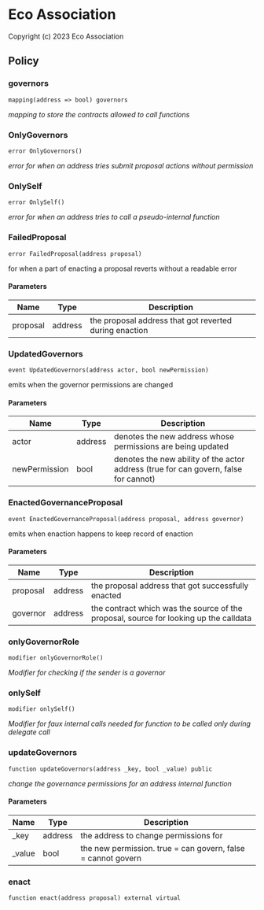 # Eco Association
Copyright (c) 2023 Eco Association

## Policy

### governors

```solidity
mapping(address => bool) governors
```

_mapping to store the contracts allowed to call functions_

### OnlyGovernors

```solidity
error OnlyGovernors()
```

_error for when an address tries submit proposal actions without permission_

### OnlySelf

```solidity
error OnlySelf()
```

_error for when an address tries to call a pseudo-internal function_

### FailedProposal

```solidity
error FailedProposal(address proposal)
```

for when a part of enacting a proposal reverts without a readable error

#### Parameters

| Name | Type | Description |
| ---- | ---- | ----------- |
| proposal | address | the proposal address that got reverted during enaction |

### UpdatedGovernors

```solidity
event UpdatedGovernors(address actor, bool newPermission)
```

emits when the governor permissions are changed

#### Parameters

| Name | Type | Description |
| ---- | ---- | ----------- |
| actor | address | denotes the new address whose permissions are being updated |
| newPermission | bool | denotes the new ability of the actor address (true for can govern, false for cannot) |

### EnactedGovernanceProposal

```solidity
event EnactedGovernanceProposal(address proposal, address governor)
```

emits when enaction happens to keep record of enaction

#### Parameters

| Name | Type | Description |
| ---- | ---- | ----------- |
| proposal | address | the proposal address that got successfully enacted |
| governor | address | the contract which was the source of the proposal, source for looking up the calldata |

### onlyGovernorRole

```solidity
modifier onlyGovernorRole()
```

_Modifier for checking if the sender is a governor_

### onlySelf

```solidity
modifier onlySelf()
```

_Modifier for faux internal calls
needed for function to be called only during delegate call_

### updateGovernors

```solidity
function updateGovernors(address _key, bool _value) public
```

_change the governance permissions for an address
internal function_

#### Parameters

| Name | Type | Description |
| ---- | ---- | ----------- |
| _key | address | the address to change permissions for |
| _value | bool | the new permission. true = can govern, false = cannot govern |

### enact

```solidity
function enact(address proposal) external virtual
```

